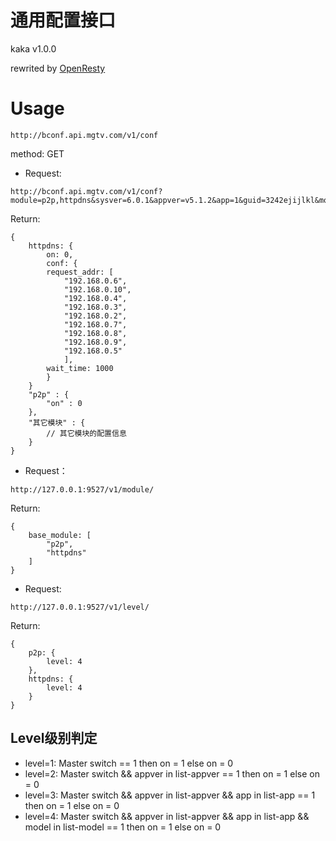 通用配置接口
========

kaka v1.0.0

rewrited by [OpenResty](https://github.com/openresty/lua-nginx-module)

Usage
=====

```
http://bconf.api.mgtv.com/v1/conf
```
method: GET

* Request:
```
http://bconf.api.mgtv.com/v1/conf?module=p2p,httpdns&sysver=6.0.1&appver=v5.1.2&app=1&guid=3242ejijlkl&model=xiaomi3s
```

Return:
```
{
    httpdns: {
        on: 0,
        conf: {
        request_addr: [
            "192.168.0.6",
            "192.168.0.10",
            "192.168.0.4",
            "192.168.0.3",
            "192.168.0.2",
            "192.168.0.7",
            "192.168.0.8",
            "192.168.0.9",
            "192.168.0.5"
            ],
        wait_time: 1000
        }
    }
    "p2p" : {
        "on" : 0
    },
    "其它模块" : {
        // 其它模块的配置信息
    }
}
```
* Request：
```
http://127.0.0.1:9527/v1/module/
```
Return:
```
{
    base_module: [
        "p2p",
        "httpdns"
    ]
}
```

* Request: 
```
http://127.0.0.1:9527/v1/level/
```
Return:
```
{
    p2p: {
        level: 4
    },
    httpdns: {
        level: 4
    }
}
```
## Level级别判定
* level=1: Master switch == 1  then  on = 1 else on = 0
* level=2: Master switch && appver in list-appver == 1 then on = 1 else on = 0
* level=3: Master switch && appver in list-appver && app in list-app == 1 then on = 1 else on = 0
* level=4: Master switch && appver in list-appver && app in list-app && model in list-model == 1 then on = 1 else on = 0

